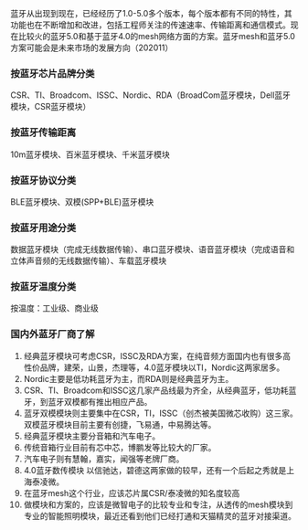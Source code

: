 蓝牙从出现到现在，已经经历了1.0-5.0多个版本，每个版本都有不同的特性，其功能也在不断增加和改进，包括工程师关注的传速速率、传输距离和通信模式。现在比较火的蓝牙5.0和基于蓝牙4.0的mesh网络方面的方案。蓝牙mesh和蓝牙5.0方案可能会是未来市场的发展方向（202011）

### **按蓝牙芯片品牌分类**

CSR、TI、Broadcom、ISSC、Nordic、RDA（BroadCom蓝牙模块，Dell蓝牙模块，CSR蓝牙模块）

### **按蓝牙传输距离**

10m蓝牙模块、百米蓝牙模块、千米蓝牙模块

### **按蓝牙协议分类**

BLE蓝牙模块、双模(SPP+BLE)蓝牙模块

### **按蓝牙用途分类**

数据蓝牙模块（完成无线数据传输）、串口蓝牙模块、语音蓝牙模块（完成语音和立体声音频的无线数据传输）、车载蓝牙模块

### **按蓝牙温度分类**

按温度：工业级、商业级

### **国内外蓝牙厂商了解**

1. 经典蓝牙模块可考虑CSR，ISSC及RDA方案，在纯音频方面国内也有很多高性价品牌，建荣，山景，杰理等，4.0蓝牙模块以TI，Nordic这两家居多。
2. Nordic主要是低功耗蓝牙为主，而RDA则是经典蓝牙为主。
3. CSR、TI、Broadcom和ISSC这几家产品线最为齐全，从经典蓝牙，低功耗蓝牙，到蓝牙双模都有推出相应产品。
4. 蓝牙双模模块则主要集中在CSR，TI，ISSC（创杰被美国微芯收购）这三家。双模蓝牙模块目前主要有创捷，飞易通，中易腾达等。
5. 经典蓝牙模块主要分音箱和汽车电子。
6. 传统音箱行业目前有芯中芯，博鹏发等比较大的厂家。
7. 汽车电子则有慧翰，嘉实，闻强等老牌厂商。
8. 4.0蓝牙数传模块 以信驰达，碧德这两家做的较早，还有一个后起之秀就是上海泰凌微。
9. 在蓝牙mesh这个行业，应该芯片属CSR/泰凌微的知名度较高
10. 做模块和方案的，应该是微智电子的比较专业和专注，从透传的mesh模块到专业的智能照明模块，最近还看到他们已经打通和天猫精灵的蓝牙对接渠道。
